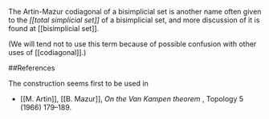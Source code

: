 
The Artin-Mazur codiagonal of a bisimplicial set is another name often given to the _[[total simplicial set]]_ of a bisimplicial set, and more discussion of it is found at [[bisimplicial set]].

(We will tend not to use this term because of possible confusion with other uses of [[codiagonal]].)

##References

The construction seems first to be used in

* [[M. Artin]], [[B. Mazur]], _On the Van Kampen theorem_ , Topology 5 (1966) 179&#8211;189.